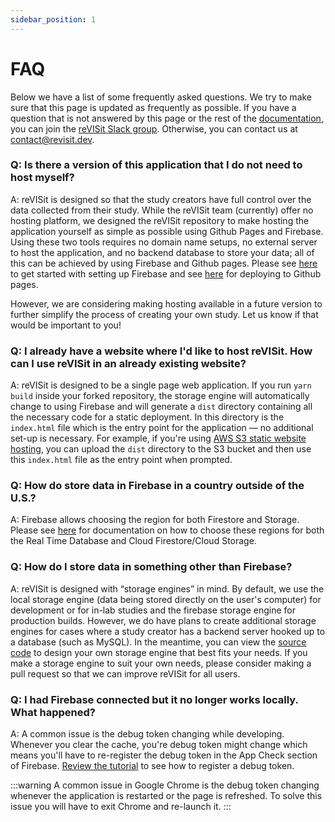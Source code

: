 ```yaml
---
sidebar_position: 1
---
```



# FAQ 

Below we have a list of some frequently asked questions. We try to make sure that this page is updated as frequently as possible. If you have a question that is not answered by this page or the rest of the [documentation](introduction/), you can join the [reVISit Slack group](https://join.slack.com/t/revisit-nsf/shared_invite/zt-2g1lwcq5y-Yae8eBEbMO~r7tP~ZQ7Cig). Otherwise, you can contact us at [contact@revisit.dev](mailto:contact@revisit.dev).


### Q: Is there a version of this application that I do not need to host myself?

A: reVISit is designed so that the study creators have full control over the data collected from their study. While the reVISit team (currently) offer no hosting platform, we designed the reVISit repository to make hosting the application yourself as simple as possible using Github Pages and Firebase. Using these two tools requires no domain name setups, no external server to host the application, and no backend database to store your data; all of this can be achieved by using Firebase and Github pages. Please see [here](tutorials/firebase-setup) to get started with setting up Firebase and see [here](tutorials/deploying-to-static-website) for deploying to Github pages. 

However, we are considering making hosting available in a future version to further simplify the process of creating your own study. Let us know if that would be important to you!


### Q: I already have a website where I'd like to host reVISit. How can I use reVISit in an already existing website?

A: reVISit is designed to be a single page web application. If you run `yarn build` inside your forked repository, the storage engine will automatically change to using Firebase and will generate a `dist` directory containing all the necessary code for a static deployment. In this directory is the `index.html` file which is the entry point for the application — no additional set-up is necessary. For example, if you're using <a href="https://docs.aws.amazon.com/AmazonS3/latest/userguide/WebsiteHosting.html" target="_blank">AWS S3 static website hosting</a>, you can upload the `dist` directory to the S3 bucket and then use this `index.html` file as the entry point when prompted.

### Q: How do store data in Firebase in a country outside of the U.S.?

A: Firebase allows choosing the region for both Firestore and Storage. Please see <a href="https://firebase.google.com/docs/firestore/locations" target="_blank">here</a> for documentation on how to choose these regions for both the Real Time Database and Cloud Firestore/Cloud Storage.


### Q: How do I store data in something other than Firebase?

A: reVISit is designed with “storage engines” in mind. By default, we use the local storage engine (data being stored directly on the user's computer) for development or for in-lab studies and the firebase storage engine for production builds. However, we do have plans to create additional storage engines for cases where a study creator has a backend server hooked up to a database (such as MySQL). In the meantime, you can view the <a href="https://github.com/revisit-studies/study/tree/main/src/storage/engines" target="_blank">source code</a> to design your own storage engine that best fits your needs. If you make a storage engine to suit your own needs, please consider making a pull request so that we can improve reVISit for all users.

### Q: I had Firebase connected but it no longer works locally. What happened?

A: A common issue is the debug token changing while developing. Whenever you clear the cache, you're debug token might change which means you'll have to re-register the debug token in the App Check section of Firebase. [Review the tutorial](tutorials/firebase-setup#adding-an-app-to-the-firebase-project) to see how to register a debug token.

:::warning
A common issue in Google Chrome is the debug token changing whenever the application is restarted or the page is refreshed. To solve this issue you will have to exit Chrome and re-launch it.
:::
